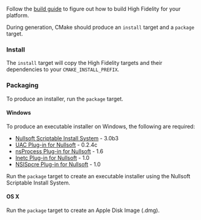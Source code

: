 Follow the [build guide](BUILD.md) to figure out how to build High Fidelity for your platform.

During generation, CMake should produce an `install` target and a `package` target.

### Install

The `install` target will copy the High Fidelity targets and their dependencies to your `CMAKE_INSTALL_PREFIX`.

### Packaging

To produce an installer, run the `package` target.

#### Windows

To produce an executable installer on Windows, the following are required:

- [Nullsoft Scriptable Install System](http://nsis.sourceforge.net/Download) - 3.0b3
- [UAC Plug-in for Nullsoft](http://nsis.sourceforge.net/UAC_plug-in) - 0.2.4c
- [nsProcess Plug-in for Nullsoft](http://nsis.sourceforge.net/NsProcess_plugin) - 1.6
- [Inetc Plug-in for Nullsoft](http://nsis.sourceforge.net/Inetc_plug-in) - 1.0
- [NSISpcre Plug-in for Nullsoft](http://nsis.sourceforge.net/NSISpcre_plug-in) - 1.0

Run the `package` target to create an executable installer using the Nullsoft Scriptable Install System.

#### OS X

Run the `package` target to create an Apple Disk Image (.dmg).
